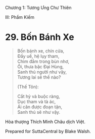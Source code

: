  

Chương 1: Tương Ưng Chư Thiên

III: Phẩm Kiếm

# 29\. Bốn Bánh Xe

> Bốn bánh xe, chín cửa,  
> Ðầy uế, hệ lụy tham,  
> Chìm đắm trong bùn nhơ,  
> Ôi, thưa bậc Ðại Hùng,  
> Sanh thú người như vậy,  
> Tương lai sẽ thế nào?
> 
> (Thế Tôn):
> 
> Cắt hỷ và buộc ràng,  
> Dục tham và tà ác,  
> Ái căn được đoạn tận,  
> Sanh thú sẽ như vậy.

Hòa thượng Thích Minh Châu dịch Việt.

Prepared for SuttaCentral by Blake Walsh.